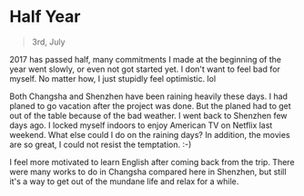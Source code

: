 
# Half Year
> 3rd, July

2017 has passed half, many commitments I made at the beginning of the year went slowly, or even not got started yet. I don't want to feel bad for myself. No matter how, I just stupidly feel optimistic. lol

Both Changsha and Shenzhen have been raining heavily these days. I had planed to go vacation after the project was done. But the planed had to get out of the table because of the bad weather. I went back to Shenzhen few days ago. I locked myself indoors to enjoy American TV on Netflix last weekend. What else could I do on the raining days? In addition, the movies are so great, I could not resist the temptation. :-)

I feel more motivated to learn English after coming back from the trip. There were many works to do in Changsha compared here in Shenzhen, but still it's a way to get out of the mundane life and relax for a while. 